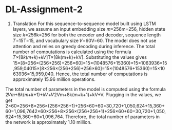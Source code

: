 # DL-Assignment-2
1. Translation
For this sequence-to-sequence model built using LSTM layers, we assume an input embedding size 𝑚=256m=256, hidden state size 𝑘=256k=256 for both the encoder and decoder, sequence length 𝑇=15T=15, and vocabulary size 𝑉=60V=60. The model does not use attention and relies on greedy decoding during inference. The total number of computations is calculated using the formula 𝑇×[8𝑘(𝑚+𝑘)+𝑘𝑉]T×[8k(m+k)+kV]. Substituting the values gives 
 15×[8×256×(256+256)+256×60]=15×(1048576+15360)=15×1063936=15,959,04015×[8×256×(256+256)+256×60]=15×(1048576+15360)=15×1063936=15,959,040. Hence, the total number of computations is approximately 15.96 million operations.

The total number of parameters in the model is computed using the formula 2𝑉𝑚+8𝑘(𝑚+𝑘+1)+𝑘𝑉+𝑉2Vm+8k(m+k+1)+kV+V. Plugging in the values, we get 2×60×256+8×256×(256+256+1)+256×60+60=30,720+1,050,624+15,360+60=1,096,7642×60×256+8×256×(256+256+1)+256×60+60=30,720+1,050,624+15,360+60=1,096,764. Therefore, the total number of parameters in the network is approximately 1.10 million.
